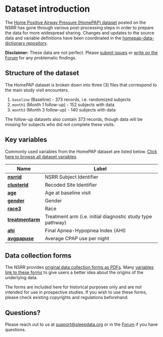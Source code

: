 # Dataset introduction

The [Home Positive Airway Pressure (HomePAP) dataset](:files_path:/datasets) posted on the NSRR has gone through various post-processing steps in order to prepare the data for more widespread sharing. Changes and updates to the source data and variable definitions have been coordinated in the [homepap-data-dictionary repository](https://github.com/sleepepi/homepap-data-dictionary).

**Disclaimer:** These data are not perfect. Please [submit issues](https://github.com/sleepepi/homepap-data-dictionary/issues) or [write on the Forum](https://sleepdata.org/forum) for any problematic findings.

## Structure of the dataset

The HomePAP dataset is broken down into three (3) files that correspond to the main study visit encounters.

1. `baseline` (Baseline) - 373 records, i.e. randomized subjects
2. `month1` (Month 1 follow-up) - 152 subjects with data
3. `month3` (Month 3 follow-up) - 140 subjects with data

The follow-up datasets also contain 373 records, though data will be missing for subjects who did not complete these visits.

## Key variables

Commonly used variables from the HomePAP dataset are listed below. [Click here to browse all dataset variables](https://sleepdata.org/datasets/homepap/variables/).

| Name                                                                             | Label                                                      |
| -------------------------------------------------------------------------------- | ---------------------------------------------------------- |
| [**nsrrid**](https://sleepdata.org/datasets/homepap/variables/nsrrid)            | NSRR Subject Identifier                                    |
| [**clusterid**](https://sleepdata.org/datasets/homepap/variables/clusterid)      | Recoded Site Identifier                                    |
| [**age**](https://sleepdata.org/datasets/homepap/variables/age)                  | Age at baseline visit                                      |
| [**gender**](https://sleepdata.org/datasets/homepap/variables/gender)            | Gender                                                     |
| [**race3**](https://sleepdata.org/datasets/homepap/variables/race3)              | Race                                                       |
| [**treatmentarm**](https://sleepdata.org/datasets/homepap/variables/treatmentarm)| Treatment arm (i.e. initial diagnostic study type pathway) |
| [**ahi**](https://sleepdata.org/datasets/homepap/variables/ahi)                  | Final Apnea-Hypopnea Index (AHI)                           |
| [**avgpapuse**](https://sleepdata.org/datasets/homepap/variables/avgpapuse)      | Average CPAP use per night                                 |

## Data collection forms

The NSRR provides [original data collection forms as PDFs](:files_path:/forms). Many [variables link to these forms](:datasets_path:/heartbeat/variables) to give users a better idea about the origins of the underlying data.

The forms are included here for historical purposes only and are not intended for use in prospective studies. If you wish to use these forms, please check existing copyrights and regulations beforehand.

## Questions?

Please reach out to us at support@sleepdata.org or in the [Forum](https://sleepdata.org/forum) if you have questions.
